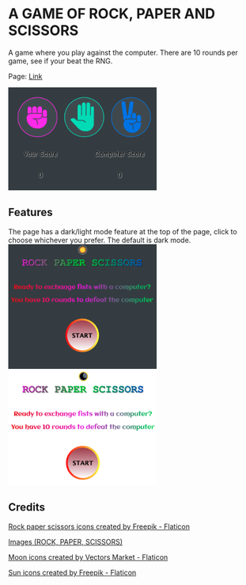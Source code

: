 # A GAME OF ROCK, PAPER AND SCISSORS

A game where you play against the computer.
There are 10 rounds per game, see if your beat the RNG.

Page: [Link](https://main.d26opxm1d4wy6x.amplifyapp.com/)

<img src="images_logos/Screenshot%202022-12-05%20at%2012.20.24%20am.png" width="300"/>

## Features

The page has a dark/light mode feature at the top of the page, click to choose whichever you prefer.
The default is dark mode.
<img src="images_logos/Screenshot%202022-12-05%20at%2012.20.00%20am.png" width="300px"/>
<img src="images_logos/Screenshot%202022-12-05%20at%2012.20.11%20am.png" width="300px"/>

## Credits

<a href="https://www.flaticon.com/free-icons/rock-paper-scissors" title="rock paper scissors icons">Rock paper scissors icons created by Freepik - Flaticon</a>

<a href="https://www.vecteezy.com/?utm_source=vecteezy-download&utm_medium=license-info-pdf&utm_campaign=license-info-document"> Images (ROCK, PAPER, SCISSORS)</a>

<a href="https://www.flaticon.com/free-icons/moon" title="moon icons">Moon icons created by Vectors Market - Flaticon</a>

<a href="https://www.flaticon.com/free-icons/sun" title="sun icons">Sun icons created by Freepik - Flaticon</a>
